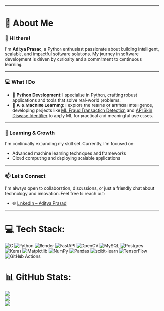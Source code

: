 
---

# 💫 About Me

### 👋 Hi there!

I'm **Aditya Prasad**, a Python enthusiast passionate about building intelligent, scalable, and impactful software solutions. My journey in software development is driven by curiosity and a commitment to continuous learning.

---

### 💻 What I Do

* 🐍 **Python Development**: I specialize in Python, crafting robust applications and tools that solve real-world problems.
* 🧠 **AI & Machine Learning**: I explore the realms of artificial intelligence, developing projects like [ML Fraud Transaction Detection](https://github.com/yugamax/ML-Fraud-Transaction-Detection) and [API Skin Disease Identifier](https://github.com/yugamax/API_Skin_disease_identifier) to apply ML for practical and meaningful use cases.

---

### 🌱 Learning & Growth

I'm continually expanding my skill set. Currently, I’m focused on:

* Advanced machine learning techniques and frameworks
* Cloud computing and deploying scalable applications

---

### 📫 Let's Connect

I'm always open to collaboration, discussions, or just a friendly chat about technology and innovation. Feel free to reach out:

* 🌐 [LinkedIn – Aditya Prasad](https://www.linkedin.com/in/aditya-prasad-b9b57827a)

---


# 💻 Tech Stack:
![C](https://img.shields.io/badge/c-%2300599C.svg?style=for-the-badge&logo=c&logoColor=white) ![Python](https://img.shields.io/badge/python-3670A0?style=for-the-badge&logo=python&logoColor=ffdd54) ![Render](https://img.shields.io/badge/Render-%46E3B7.svg?style=for-the-badge&logo=render&logoColor=white) ![FastAPI](https://img.shields.io/badge/FastAPI-005571?style=for-the-badge&logo=fastapi) ![OpenCV](https://img.shields.io/badge/opencv-%23white.svg?style=for-the-badge&logo=opencv&logoColor=white) ![MySQL](https://img.shields.io/badge/mysql-4479A1.svg?style=for-the-badge&logo=mysql&logoColor=white) ![Postgres](https://img.shields.io/badge/postgres-%23316192.svg?style=for-the-badge&logo=postgresql&logoColor=white) ![Keras](https://img.shields.io/badge/Keras-%23D00000.svg?style=for-the-badge&logo=Keras&logoColor=white) ![Matplotlib](https://img.shields.io/badge/Matplotlib-%23ffffff.svg?style=for-the-badge&logo=Matplotlib&logoColor=black) ![NumPy](https://img.shields.io/badge/numpy-%23013243.svg?style=for-the-badge&logo=numpy&logoColor=white) ![Pandas](https://img.shields.io/badge/pandas-%23150458.svg?style=for-the-badge&logo=pandas&logoColor=white) ![scikit-learn](https://img.shields.io/badge/scikit--learn-%23F7931E.svg?style=for-the-badge&logo=scikit-learn&logoColor=white) ![TensorFlow](https://img.shields.io/badge/TensorFlow-%23FF6F00.svg?style=for-the-badge&logo=TensorFlow&logoColor=white) ![GitHub Actions](https://img.shields.io/badge/github%20actions-%232671E5.svg?style=for-the-badge&logo=githubactions&logoColor=white)
# 📊 GitHub Stats:
![](https://nirzak-streak-stats.vercel.app/?user=yugamax&theme=dark&hide_border=false)<br/>
![](https://github-readme-stats.vercel.app/api?username=yugamax&theme=dark&hide_border=false&include_all_commits=false&count_private=false)<br/>
![](https://github-readme-stats.vercel.app/api/top-langs/?username=yugamax&theme=dark&hide_border=false&include_all_commits=false&count_private=false&layout=compact)

<!-- Proudly created with GPRM ( https://gprm.itsvg.in ) -->
